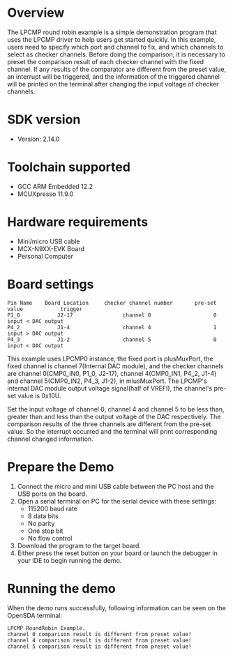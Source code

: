 Overview
========
The LPCMP round robin example is a simple demonstration program that uses the LPCMP driver to
help users get started quickly. In this example, users need to specify which port and channel
to fix, and which channels to select as checker channels. Before doing the comparison, it is
necessary to preset the comparison result of each checker channel with the fixed channel. 
If any results of the comparator are different from the preset value, an interrupt will be 
triggered, and the information of the triggered channel will be printed on the terminal after
changing the input voltage of checker channels.

SDK version
===========
- Version: 2.14.0

Toolchain supported
===================
- GCC ARM Embedded  12.2
- MCUXpresso  11.9.0

Hardware requirements
=====================
- Mini/micro USB cable
- MCX-N9XX-EVK Board
- Personal Computer

Board settings
==============
~~~~~~~~~~~~~~~~~~~~~~~~~~~~~~~~~~~~~~~~~~~~~~~~~~~~~~~~~~~~~~~~~~~~~~~~~~~~~~~~~~~~~~~~~~~~~~~~~~~~
Pin Name    Board Location     checker channel number       pre-set value            trigger        
P1_0            J2-17                channel 0                    0              input < DAC output
P4_2            J1-4                 channel 4                    1              input > DAC output
P4_3            J1-2                 channel 5                    0              input < DAC output
~~~~~~~~~~~~~~~~~~~~~~~~~~~~~~~~~~~~~~~~~~~~~~~~~~~~~~~~~~~~~~~~~~~~~~~~~~~~~~~~~~~~~~~~~~~~~~~~~~~~


This example uses LPCMP0 instance, the fixed port is plusMuxPort, the fixed channel is
channel 7(Internal DAC module), and the checker channels are channel 0(CMP0_IN0, P1_0, J2-17),
channel 4(CMP0_IN1, P4_2, J1-4) and channel 5(CMP0_IN2, P4_3, J1-2), in miusMuxPort.
The LPCMP's internal DAC module output voltage signal(half of VREFI), the channel's pre-set value
is 0x10U.

Set the input voltage of channel 0, channel 4 and channel 5 to be less than, greater than
and less than the output voltage of the DAC respectively. The comparison results of the 
three channels are different from the pre-set value. So the interrupt occurred and the terminal
will print corresponding channel changed information.

Prepare the Demo
================
1. Connect the micro and mini USB cable between the PC host and the USB ports on the board.
2. Open a serial terminal on PC for the serial device with these settings:
    - 115200 baud rate
    - 8 data bits
    - No parity
    - One stop bit
    - No flow control
3. Download the program to the target board.
4. Either press the reset button on your board or launch the debugger in your IDE to begin running
   the demo.

Running the demo
================
When the demo runs successfully, following information can be seen on the OpenSDA terminal:

~~~~~~~~~~~~~~~~~~~~~~~~~~~~~
LPCMP RoundRobin Example.
channel 0 comparison result is different from preset value!
channel 4 comparison result is different from preset value!
channel 5 comparison result is different from preset value!

~~~~~~~~~~~~~~~~~~~~~~~~~~~~~
